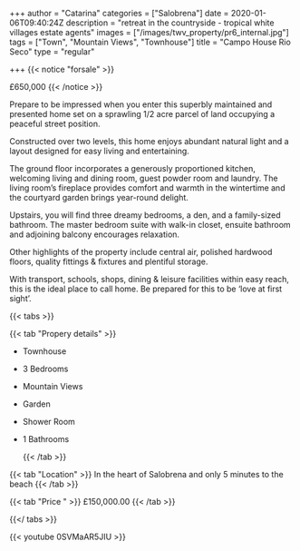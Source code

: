+++
author = "Catarina"
categories = ["Salobrena"]
date = 2020-01-06T09:40:24Z
description = "retreat in the countryside - tropical white villages estate agents"
images = ["/images/twv_property/pr6_internal.jpg"]
tags = ["Town", "Mountain Views", "Townhouse"]
title = "Campo House Rio Seco"
type = "regular"

+++
{{< notice "forsale" >}}

£650,000 {{< /notice >}}

Prepare to be impressed when you enter this superbly maintained and presented home set on a sprawling 1/2 acre parcel of land occupying a peaceful street position.

Constructed over two levels, this home enjoys abundant natural light and a layout designed for easy living and entertaining. 

The ground floor incorporates a generously proportioned kitchen, welcoming living and dining room, guest powder room and laundry.  The living room’s fireplace provides comfort and warmth in the wintertime and the courtyard garden brings year-round delight. 

Upstairs, you will find three dreamy bedrooms, a den, and a family-sized bathroom.  The master bedroom suite with walk-in closet, ensuite bathroom and adjoining balcony encourages relaxation.

Other highlights of the property include central air, polished hardwood floors, quality fittings & fixtures and plentiful storage.

With transport, schools, shops, dining & leisure facilities within easy reach, this is the ideal place to call home. Be prepared for this to be ‘love at first sight’.

{{< tabs >}}

{{< tab "Propery details" >}}

* Townhouse
* 3 Bedrooms
* Mountain Views
* Garden
* Shower Room
* 1 Bathrooms

  {{< /tab >}}

{{< tab "Location" >}} In the heart of Salobrena and only 5 minutes to the beach {{< /tab >}}

{{< tab "Price " >}} £150,000.00 {{< /tab >}}

{{</ tabs >}}

{{< youtube 0SVMaAR5JIU >}}